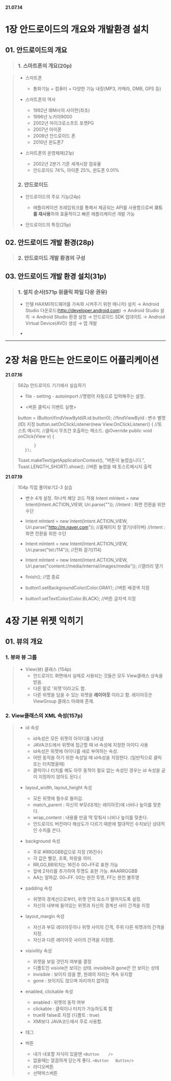 **21.07.14**
# 1장 안드로이드의 개요와 개발환경 설치
## 01. 안드로이드의 개요
>### 1. 스마트폰의 개요(20p)

>* 스마트폰
>   * 통화기능 + 컴퓨터 + 다양한 기능 내장(MP3, 카메라, DMB, GPS 등)
>
>* 스마트폰의 역사
>   * 1992년 IBM사의 사이먼(최초)
>   * 1996년 노키아9000
>   * 2002년 마이크로소프트 포켓PG
>   * 2007년 아이폰
>   * 2008년 안드로이드 폰
>   * 2010년 윈도폰7
>
>* 스마트폰의 운영체제(21p)
>   * 2002년 2분기 기준 세계시장 점유율
>   * 안드로이드 74%, 아이폰 25%,  윈도폰 0.01%
>
>### 2. 안드로이드
>* 안드로이드의 주요 기능(24p)
>   * 애플리케이션 프레임워크를 통해서 제공되는 API를 사용함으로써 **코드를 재사용**하여 효율적이고 빠른 애플리케이션 개발 가능
>
>* 안드로이드의 특징(25p)
>

## 02. 안드로이드 개발 환경(28p)
>### 2. 안드로이드 개발 환경의 구성

## 03. 안드로이드 개발 환경 설치(31p)
>### 1. 설치 순서(571p 원클릭 파일 다운 권유)
>* 인텔 HAXM(하드웨어를 가속화 시켜주기 위한 매니저) 설치
> → Android Studio 다운로드(http://developer.android.com)
> → Android Studio 설치
> → Android Studio 환경 설정
> → 안드로이드 SDK 업데이트
> → Android Virtual Device(AVD) 생성
> → 앱 개발
>
>*
***
# 2장 처음 만드는 안드로이드 어플리케이션
**21.07.16**
>562p 안드로이드 기기에서 실습하기
>* file - setting - autoimport  //명령어 자동으로 입력해주는 설정.
>
>* <버튼 클릭시 이벤트 실행>
>
>button = (Button)findViewById(R.id.button0);    //findViewById : 변수 별명(ID) 지정
>button.setOnClickListener(new View.OnClickListener() {  //토스트 메시지. //클릭시 무조건 호출하는 메소드.
>            @Override
>            public void onClick(View v) {
>            
>            }
>        });
>
>Toast.makeText(getApplicationContext(), "버튼이 눌렸습니다.", Toast.LENGTH_SHORT).show();  //버튼 눌렸을 때 토스트메시지 출력
>
**21.07.19**
>104p 직접 풀어보기2-3 실습
>* 변수 4개 설정. 하나씩 해당 코드 적용
> Intent mlntent = new Intent(Intent.ACTION_VIEW, Uri.parse("")); //Intent : 화면 전환을 위한 수단
>
>* Intent mlntent = new Intent(Intent.ACTION_VIEW, Uri.parse("http://m.naver.com"));   //홈페이지 창 열기(네이버)    //Intent : 화면 전환을 위한 수단
>* Intent mlntent = new Intent(Intent.ACTION_VIEW, Uri.parse("tel:/114"));   //전화 걸기(114)
>* Intent mlntent = new Intent(Intent.ACTION_VIEW, Uri.parse("content://media/internal/images/media"));   //갤러리 열기
>* finish();   //앱 종료
>* button1.setBackgroundColor(Color.GRAY);  //버튼 배경색 지정
>* button1.setTextColor(Color.BLACK);       //버튼 글자색 지정
>
>
# 4장 기본 위젯 익히기
## 01. 뷰의 개요
### 1. 뷰와 뷰 그룹
>* View(뷰) 클래스 (154p)
>   * 안드로이드 화면에서 실제로 사용되는 것들은 모두 View클래스 상속을 받음.
>   * 다른 말로 '위젯'이라고도 함.
>   * 다른 위젯을 담을 수 있는 위젯을 **레이아웃** 이라고 함. 레이아웃은 ViewGroup 클래스 아래에 존재.
>
### 2. View클래스의 XML 속성(157p)
>* id 속성
>   * id속성은 모든 위젯의 아이디를 나타냄
>   * JAVA코드에서 위젯에 접근할 때 id 속성에 지정한 아이디 사용
>   * id속성은 위젯에 아이디를 새로 부여하는 속성.
>   * 어떤 동작을 하기 위한 속성일 때 id속성을 지정한다. (일반적으로 클릭 또는 터치했을때)
>   * 클릭이나 터치를 해도 아무 동작이 필요 없는 속성인 경우는 id 속성을 굳이 지정하지 않아도 된다.(
>  
>* layout_width, layout_height 속성
>   * 모든 위젯에 필수로 들어감.
>   * match_parent : 자신의 부모(대개는 레이아웃)에 너비나 높이를 맞춘다.
>   * wrap_content : 내용물 만큼 딱 맞춰서 너비나 높이를 맞춘다.
>   * 안드로이드 버전마다 해상도가 다르기 때문에 절대적인 수치보단 상대적인 수치를 쓴다.
>
>* background 속성
>   * 주로 #RRGGBB값으로 지정 (16진수)
>   * 각 값은 빨강, 초록, 파랑을 의미.
>   * RR,GG,BB위치는 16진수 00~FF로 표현 가능
>   * 앞에 2자리를 추가하여 투명도 표현 가능.  #AARRGGBB
>   * AA는 알파값. 00~FF. 00는 완전 투명, FF는 완전 불투명
>
>* padding 속성
>   * 위젯의 경계선으로부터, 위젯 안의 요소가 떨어지도록 설정.
>   * 자신의 내부에 들어있는 위젯과 자신의 경계선 사이 간격을 지정
>
>* layout_margin 속성
>   * 자신과 부모 레이아웃이나 위젯 사이의 간격, 주위 다른 위젯과의 간격을 지정.
>   * 자신과 다른 레이아웃 사이의 간격을 지정함.
>
>
>* visivility 속성
>   * 위젯을 보일 것인지 여부를 결정
>   * 디폴트인 visivle은 보이는 상태. invisible과 gone은 안 보이는 상태
>   * invisible : 보이지 않을 뿐, 원래의 자리는 계속 유지함
>   * gone : 보이지도 않으며 자리까지 없어짐
>
>* enabled, clickable 속성
>   * enabled : 위젯의 동작 여부
>   * clickable : 클릭이나 터치가 가능하도록 함
>   * true와 false로 지정 (디폴트 : true)
>   * XMl보다 JAVA코드에서 주로 사용함.
>* 태그
>* 버튼
>   * 내가 내포할 자식이 있을땐 `<Button    />`
>   * 없을때는 깔끔하게 닫는게 좋다. `<Button   Button/>`
>   * 라디오버튼
>   * 선택박스버튼
>
>
>
